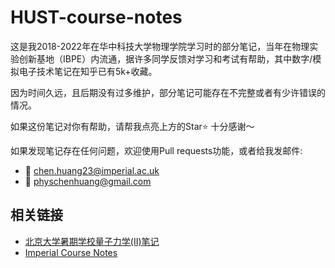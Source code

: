 # HUST-course-notes

这是我2018-2022年在华中科技大学物理学院学习时的部分笔记，当年在物理实验创新基地（IBPE）内流通，据许多同学反馈对学习和考试有帮助，其中数字/模拟电子技术笔记在知乎已有5k+收藏。

因为时间久远，且后期没有过多维护，部分笔记可能存在不完整或者有少许错误的情况。

如果这份笔记对你有帮助，请帮我点亮上方的Star⭐️ 十分感谢～

如果发现笔记存在任何问题，欢迎使用Pull requests功能，或者给我发邮件:
- 📧 chen.huang23@imperial.ac.uk
- 📧 physchenhuang@gmail.com

## 相关链接
- [北京大学暑期学校量子力学(II)笔记](https://github.com/chenx820/PKU-QMII-notes)
- [Imperial Course Notes](https://github.com/chenx820/imperial-course-notes)
